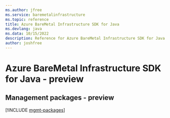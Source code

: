 ```yaml
---
ms.author: jfree
ms.service: baremetalinfrastructure
ms.topic: reference
title: Azure BareMetal Infrastructure SDK for Java
ms.devlang: java
ms.data: 10/15/2022
description: Reference for Azure BareMetal Infrastructure SDK for Java
author: joshfree
---
```

# Azure BareMetal Infrastructure SDK for Java - preview

## Management packages - preview
[!INCLUDE [mgmt-packages](baremetal-infrastructure-mgmt-index.md)]